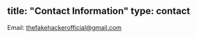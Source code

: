title: "Contact Information"
type: contact
-----------------------------

Email: thefakehackerofficial@gmail.com